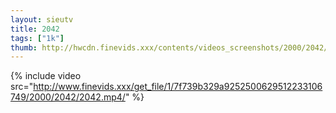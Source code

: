 ```yaml
--- 
layout: sieutv
title: 2042
tags: ["1k"]
thumb: http://hwcdn.finevids.xxx/contents/videos_screenshots/2000/2042/preview.mp4.jpg
---
```

{% include video src="http://www.finevids.xxx/get_file/1/7f739b329a9252500629512233106749/2000/2042/2042.mp4/" %} 
